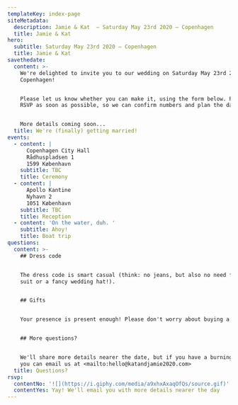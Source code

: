 ```yaml
---
templateKey: index-page
siteMetadata:
  description: Jamie & Kat  – Saturday May 23rd 2020 – Copenhagen
  title: Jamie & Kat
hero:
  subtitle: Saturday May 23rd 2020 – Copenhagen
  title: Jamie & Kat
savethedate:
  content: >-
    We're delighted to invite you to our wedding on Saturday May 23rd 2020 in
    Copenhagen!


    Please let us know whether you can make it, using the form below. Please
    RSVP as soon as possible, so we can confirm numbers and plan the day.


    More details coming soon...
  title: We're (finally) getting married!
events:
  - content: |
      Copenhagen City Hall
      Rådhuspladsen 1
      1599 København
    subtitle: TBC
    title: Ceremony
  - content: |
      Apollo Kantine
      Nyhavn 2
      1051 København
    subtitle: TBC
    title: Reception
  - content: 'On the water, duh. '
    subtitle: Ahoy!
    title: Boat trip
questions:
  content: >-
    ## Dress code


    The dress code is smart casual (think: no jeans, but also no need for a full
    suit or a fancy wedding hat!).


    ## Gifts


    Your presence is present enough! Please don't worry about buying a gift.


    ## More questions?


    We'll share more details nearer the date, but if you have a burning question
    you can email us at <mailto:hello@katandjamie2020.com>
  title: Questions?
rsvp:
  contentNo: '![](https://i.giphy.com/media/a9xhxAxaqOfQs/source.gif)'
  contentYes: Yay! We'll email you with more details nearer the day
---
```

